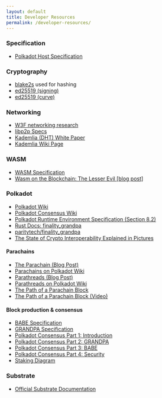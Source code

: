 ```yaml
---
layout: default
title: Developer Resources
permalink: /developer-resources/
---
```


### Specification

- <a target="_blank" rel="noopener noreferrer" href="https://github.com/w3f/polkadot-spec/blob/master/polkadot-host-spec/polkadot_host_spec.pdf">Polkadot Host Specification</a>

### Cryptography

- <a target="_blank" rel="noopener noreferrer" href="https://godoc.org/golang.org/x/crypto/blake2s">blake2s</a> used for hashing
- <a target="_blank" rel="noopener noreferrer" href="https://godoc.org/golang.org/x/crypto/ed25519">ed25519 (signing)</a>
- <a target="_blank" rel="noopener noreferrer" href="https://godoc.org/golang.org/x/crypto/ed25519/internal/edwards25519">ed25519 (curve)</a>

### Networking

* <a target="_blank" rel="noopener noreferrer" href="https://research.web3.foundation/en/latest/polkadot/networking/1-overview/">W3F networking research</a>
* <a target="_blank" rel="noopener noreferrer" href="https://ipfs.io/ipfs/QmVqNrDfr2dxzQUo4VN3zhG4NV78uYFmRpgSktWDc2eeh2/specs/">libp2p Specs</a>
* <a target="_blank" rel="noopener noreferrer" href="https://pdos.csail.mit.edu/~petar/papers/maymounkov-kademlia-lncs.pdf">Kademlia (DHT) White Paper</a>
* <a target="_blank" rel="noopener noreferrer" href="https://en.wikipedia.org/wiki/Kademlia">Kademlia Wiki Page</a>

### WASM

- <a target="_blank" rel="noopener noreferrer" href="https://webassembly.github.io/spec/core/index.html">WASM Specification</a>
- <a target="_blank" rel="noopener noreferrer" href="https://medium.com/polkadot-network/wasm-on-the-blockchain-the-lesser-evil-da8d7c6ef6bd">Wasm on the Blockchain: The Lesser Evil [blog post]</a>

### Polkadot

- <a target="_blank" rel="noopener noreferrer" href="https://wiki.polkadot.network/en/">Polkadot Wiki</a>
- <a target="_blank" rel="noopener noreferrer" href="https://wiki.polkadot.network/en/latest/polkadot/learn/consensus/">Polkadot Consensus Wiki</a>
- <a target="_blank" rel="noopener noreferrer" href="https://github.com/w3f/polkadot-re-spec/blob/master/polkadot_re_spec.pdf">Polkadot Runtime Environment Specification (Section 8.2)</a>
- <a target="_blank" rel="noopener noreferrer" href="https://docs.rs/finality-grandpa/0.1.0/finality_grandpa/">Rust Docs: finality_grandpa</a>
- <a target="_blank" rel="noopener noreferrer" href="https://github.com/paritytech/finality-grandpa">paritytech/finality_grandpa</a>
- <a target="_blank" rel="noopener noreferrer" href="https://tokeneconomy.co/the-state-of-crypto-interoperability-explained-in-pictures-654cfe4cc167">The State of Crypto Interoperability Explained in Pictures</a>

#### Parachains

- <a target="_blank" rel="noopener noreferrer" href="https://medium.com/polkadot-network/polkadot-the-parachain-3808040a769a">The Parachain (Blog Post)</a>
- <a target="_blank" rel="noopener noreferrer" href="https://wiki.polkadot.network/docs/en/learn-parachains">Parachains on Polkadot Wiki</a>
- <a target="_blank" rel="noopener noreferrer" href="https://polkadot.network/parathreads-parathreads-pay-as-you-go-parachains/">Parathreads (Blog Post)</a>
- <a target="_blank" rel="noopener noreferrer" href="https://wiki.polkadot.network/docs/en/learn-parathreads">Parathreads on Polkadot Wiki</a>
- <a target="_blank" rel="noopener noreferrer" href="https://medium.com/polkadot-network/the-path-of-a-parachain-block-47d05765d7a">The Path of a Parachain Block</a>
- <a target="_blank" rel="noopener noreferrer" href="https://www.youtube.com/watch?v=m0vxqWwFfDs">The Path of a Parachain Block (Video)</a>

#### Block production & consensus

- <a target="_blank" rel="noopener noreferrer" href="https://research.web3.foundation/en/latest/polkadot/BABE/Babe/">BABE Specification</a>
- <a target="_blank" rel="noopener noreferrer" href="https://github.com/w3f/consensus/blob/master/pdf/grandpa.pdf">GRANDPA Specification</a>
- <a target="_blank" rel="noopener noreferrer" href="https://medium.com/polkadot-network/polkadot-consensus-part-1-introduction-3e3cd6237243">Polkadot Consensus Part 1: Introduction</a>
- <a target="_blank" rel="noopener noreferrer" href="https://medium.com/polkadot-network/polkadot-consensus-part-2-grandpa-fb1963ef6c70">Polkadot Consensus Part 2: GRANDPA</a>
- <a target="_blank" rel="noopener noreferrer" href="https://medium.com/polkadot-network/polkadot-consensus-part-3-babe-dcc2e0dd8878">Polkadot Consensus Part 3: BABE</a>
- <a target="_blank" rel="noopener noreferrer" href="https://medium.com/polkadot-network/polkadot-consensus-part-4-security-eb3180b6d7e4">Polkadot Consensus Part 4: Security</a>
- <a target="_blank" rel="noopener noreferrer" href="https://matrix-client.matrix.org/_matrix/media/r0/download/web3.foundation/cREGRimorZepfWQKbsFLklRa">Staking Diagram</a>

### Substrate

- <a target="_blank" rel="noopener noreferrer" href="https://substrate.dev/en/">Official Substrate Documentation</a>


